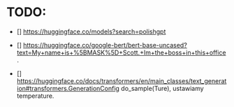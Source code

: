 
# TODO:

- [] https://huggingface.co/models?search=polishgpt 

- [] https://huggingface.co/google-bert/bert-base-uncased?text=My+name+is+%5BMASK%5D+Scott.+Im+the+boss+in+this+office.

- [] https://huggingface.co/docs/transformers/en/main_classes/text_generation#transformers.GenerationConfig 
do_sample(Ture), ustawiamy temperature.

